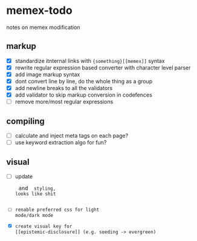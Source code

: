 # memex-todo

notes on memex modification

## markup

- [x] standardize itnternal links with `{something}[[memex]]` syntax
- [x] rewrite regular expression based converter with character level parser
- [x] add image markup syntax
- [x] dont convert line by line, do the whole thing as a group
- [x] add newline breaks to all the validators
- [x] add validator to skip markup conversion in codefences
- [ ] remove more/most regular expressions

## compiling

- [ ] calculate and inject meta tags on each page?
- [ ] use keyword extraction algo for fun?

## visual

- [ ] update <pre> and <code> styling, looks like shit
- [ ] renable preferred css for light mode/dark mode
- [x] create visual key for [[epistemic-disclosure]] (e.g. seeding -> evergreen)
